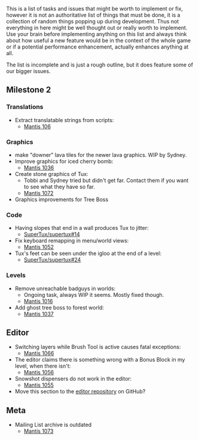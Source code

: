 This is a list of tasks and issues that might be worth to implement or fix, however it is not an authoritative list of things that must be done, it is a collection of random things popping up during development. Thus not everything in here might be well thought out or really worth to implement. Use your brain before implementing anything on this list and always think about how useful a new feature would be in the context of the whole game or if a potential performance enhancement, actually enhances anything at all. 

The list is incomplete and is just a rough outline, but it does feature some of our bigger issues.

## Milestone 2

### Translations
* Extract translatable strings from scripts:
  - [Mantis 106](http://supertux.lethargik.org/bugs/view.php?id=106)

### Graphics
* make "downer" lava tiles for the newer lava graphics. WIP by Sydney.
* Improve graphics for iced cherry bomb:
  - [Mantis 1036](http://supertux.lethargik.org/bugs/view.php?id=1036)
* Create stone graphics of Tux: 
  - Tobbi and Sydney tried but didn't get far. Contact them if you want to see what they have so far.
  - [Mantis 1072](http://supertux.lethargik.org/bugs/view.php?id=1072)
* Graphics improvements for Tree Boss

### Code
* Having slopes that end in a wall produces Tux to jitter:
  - [SuperTux/supertux#14](https://github.com/SuperTux/supertux/issues/14)
* Fix keyboard remapping in menu/world views:
  - [Mantis 1052](http://supertux.lethargik.org/bugs/view.php?id=1052)
* Tux's feet can be seen under the igloo at the end of a level:
  - [SuperTux/supertux#24](https://github.com/SuperTux/supertux/issues/24)

### Levels
* Remove unreachable badguys in worlds:
  - Ongoing task, always WIP it seems. Mostly fixed though.
  - [Mantis 1016](http://supertux.lethargik.org/bugs/view.php?id=1016)
* Add ghost tree boss to forest world:
  - [Mantis 1037](http://supertux.lethargik.org/bugs/view.php?id=1037)


## Editor
* Switching layers while Brush Tool is active causes fatal exceptions:
  - [Mantis 1066](http://supertux.lethargik.org/bugs/view.php?id=1066)
* The editor claims there is something wrong with a Bonus Block in my level, when there isn't:
  - [Mantis 1056](http://supertux.lethargik.org/bugs/view.php?id=1056)
* Snowshot dispensers do not work in the editor:
  - [Mantis 1055](http://supertux.lethargik.org/bugs/view.php?id=1055)
* Move this section to the [editor repository](https://github.com/SuperTux/supertux-editor) on GitHub?

## Meta
* Mailing List archive is outdated
  - [Mantis 1073](http://supertux.lethargik.org/bugs/view.php?id=1073)
